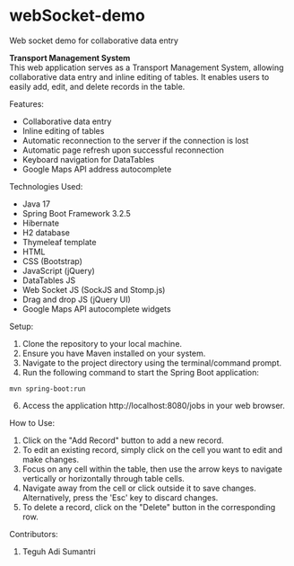 # webSocket-demo
Web socket demo for collaborative data entry

**Transport Management System**<br>
This web application serves as a Transport Management System, allowing collaborative data entry and inline editing of tables. It enables users to easily add, edit, and delete records in the table.

Features:
* Collaborative data entry
* Inline editing of tables
* Automatic reconnection to the server if the connection is lost
* Automatic page refresh upon successful reconnection
* Keyboard navigation for DataTables
* Google Maps API address autocomplete

Technologies Used:
*	Java 17
*	Spring Boot Framework 3.2.5
*	Hibernate
*	H2 database
*	Thymeleaf template
*	HTML
*	CSS (Bootstrap)
*	JavaScript (jQuery)
*	DataTables JS
*	Web Socket JS (SockJS and Stomp.js)
*	Drag and drop JS (jQuery UI)
*	Google Maps API autocomplete widgets

Setup:
1.	Clone the repository to your local machine.
2.	Ensure you have Maven installed on your system.
3.	Navigate to the project directory using the terminal/command prompt.
4.	Run the following command to start the Spring Boot application:
```shell
mvn spring-boot:run
```
6.	Access the application http://localhost:8080/jobs in your web browser.

How to Use:
1.	Click on the "Add Record" button to add a new record.
2.	To edit an existing record, simply click on the cell you want to edit and make changes.
3.	Focus on any cell within the table, then use the arrow keys to navigate vertically or horizontally through table cells.
4.	Navigate away from the cell or click outside it to save changes. Alternatively, press the 'Esc' key to discard changes.
5.	To delete a record, click on the "Delete" button in the corresponding row.

Contributors:
1.	Teguh Adi Sumantri
